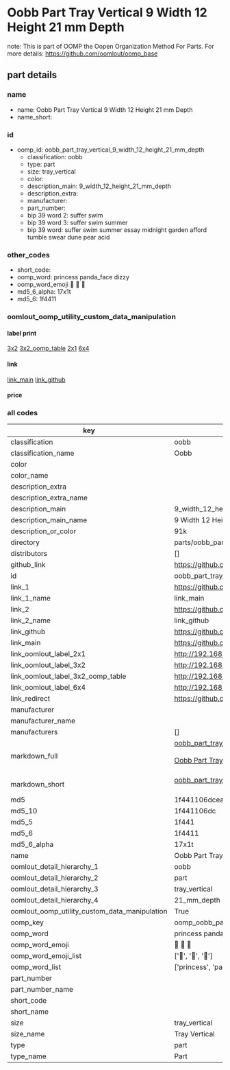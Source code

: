 # Oobb Part Tray Vertical 9 Width 12 Height 21 mm Depth  

note: This is part of OOMP the Oopen Organization Method For Parts. For more details: https://github.com/oomlout/oomp_base

##  part details
  







### name
* name: Oobb Part Tray Vertical 9 Width 12 Height 21 mm Depth
* name_short: 
### id
* oomp_id: oobb_part_tray_vertical_9_width_12_height_21_mm_depth
  * classification: oobb
  * type: part
  * size: tray_vertical
  * color: 
  * description_main: 9_width_12_height_21_mm_depth
  * description_extra: 
  * manufacturer: 
  * part_number: 
  * bip 39 word 2: suffer swim
  * bip 39 word 3: suffer swim summer
  * bip 39 word: suffer swim summer essay midnight garden afford tumble swear dune pear acid

### other_codes
* short_code: 
* oomp_word: princess panda_face dizzy
* oomp_word_emoji :princess: :panda_face: :dizzy:
* md5_6_alpha: 17x1t
* md5_6: 1f4411






### oomlout_oomp_utility_custom_data_manipulation
#### label print
[3x2](http://192.168.1.245:1112/?label=oomp%2017x1t)
[3x2_oomp_table](http://192.168.1.108:1112/?label=oomp%2017x1t)
[2x1](http://192.168.1.242:1112/?label=oomp%2017x1t)
[6x4](http://192.168.1.55:1112/?label=oomp%2017x1t)    

#### link

[link_main](https://github.com/oomlout/oomlout_oomp_version_1_messy/tree/main/parts/oobb_part_tray_vertical_9_width_12_height_21_mm_depth) [link_github](https://github.com/oomlout/oomlout_oomp_version_1_messy/tree/main/parts/oobb_part_tray_vertical_9_width_12_height_21_mm_depth)                             

#### price







### all codes 
| key | value |  
| --- | --- |  
| classification | oobb |  
| classification_name | Oobb |  
| color |  |  
| color_name |  |  
| description_extra |  |  
| description_extra_name |  |  
| description_main | 9_width_12_height_21_mm_depth |  
| description_main_name | 9 Width 12 Height 21 mm Depth |  
| description_or_color | 91k |  
| directory | parts/oobb_part_tray_vertical_9_width_12_height_21_mm_depth |  
| distributors | [] |  
| github_link | https://github.com/oomlout/oomlout_oomp_part_src/tree/main/parts/oobb_part_tray_vertical_9_width_12_height_21_mm_depth |  
| id | oobb_part_tray_vertical_9_width_12_height_21_mm_depth |  
| link_1 | https://github.com/oomlout/oomlout_oomp_version_1_messy/tree/main/parts/oobb_part_tray_vertical_9_width_12_height_21_mm_depth |  
| link_1_name | link_main |  
| link_2 | https://github.com/oomlout/oomlout_oomp_version_1_messy/tree/main/parts/oobb_part_tray_vertical_9_width_12_height_21_mm_depth |  
| link_2_name | link_github |  
| link_github | https://github.com/oomlout/oomlout_oomp_version_1_messy/tree/main/parts/oobb_part_tray_vertical_9_width_12_height_21_mm_depth |  
| link_main | https://github.com/oomlout/oomlout_oomp_version_1_messy/tree/main/parts/oobb_part_tray_vertical_9_width_12_height_21_mm_depth |  
| link_oomlout_label_2x1 | http://192.168.1.242:1112/?label=oomp%2017x1t |  
| link_oomlout_label_3x2 | http://192.168.1.245:1112/?label=oomp%2017x1t |  
| link_oomlout_label_3x2_oomp_table | http://192.168.1.108:1112/?label=oomp%2017x1t |  
| link_oomlout_label_6x4 | http://192.168.1.55:1112/?label=oomp%2017x1t |  
| link_redirect | https://github.com/oomlout/oomlout_oomp_version_1_messy/tree/main/parts/oobb_part_tray_vertical_9_width_12_height_21_mm_depth |  
| manufacturer |  |  
| manufacturer_name |  |  
| manufacturers | [] |  
| markdown_full | [oobb_part_tray_vertical_9_width_12_height_21_mm_depth](none)<br>[](none)<br>[Oobb Part Tray Vertical 9 Width 12 Height 21 Mm Depth](none)<br><br> |  
| markdown_short | [oobb_part_tray_vertical_9_width_12_height_21_mm_depth](none)<br><br> |  
| md5 | 1f441106dcea408d7ec634d3b276fec5 |  
| md5_10 | 1f441106dc |  
| md5_5 | 1f441 |  
| md5_6 | 1f4411 |  
| md5_6_alpha | 17x1t |  
| name | Oobb Part Tray Vertical 9 Width 12 Height 21 mm Depth |  
| oomlout_detail_hierarchy_1 | oobb |  
| oomlout_detail_hierarchy_2 | part |  
| oomlout_detail_hierarchy_3 | tray_vertical |  
| oomlout_detail_hierarchy_4 | 21_mm_depth |  
| oomlout_oomp_utility_custom_data_manipulation | True |  
| oomp_key | oomp_oobb_part_tray_vertical_9_width_12_height_21_mm_depth |  
| oomp_word | princess panda_face dizzy |  
| oomp_word_emoji | :princess: :panda_face: :dizzy: |  
| oomp_word_emoji_list | [':princess:', ':panda_face:', ':dizzy:'] |  
| oomp_word_list | ['princess', 'panda_face', 'dizzy'] |  
| part_number |  |  
| part_number_name |  |  
| short_code |  |  
| short_name |  |  
| size | tray_vertical |  
| size_name | Tray Vertical |  
| type | part |  
| type_name | Part |  
